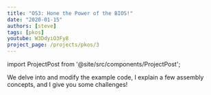 ```yaml
---
title: "OS3: Hone the Power of the BIOS!"
date: "2020-01-15"
authors: [steve]
tags: [pkos]
youtube: W3DdyiO3Fy8
project_page: /projects/pkos/3
---
```


import ProjectPost from '@site/src/components/ProjectPost';

<ProjectPost frontMatter={frontMatter}>
We delve into and modify the example code, I explain a few assembly concepts, and I give you some challenges!
</ProjectPost>
